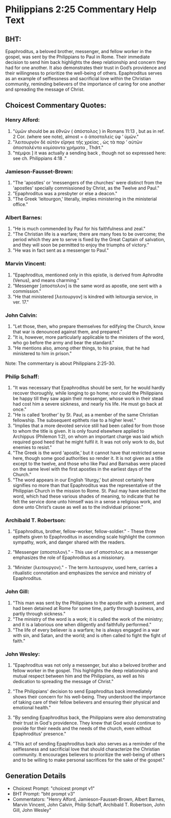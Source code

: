 # Philippians 2:25 Commentary Help Text

## BHT:
Epaphroditus, a beloved brother, messenger, and fellow worker in the gospel, was sent by the Philippians to Paul in Rome. Their immediate decision to send him back highlights the deep relationship and concern they had for one another. It also demonstrates their trust in God’s providence and their willingness to prioritize the well-being of others. Epaphroditus serves as an example of selflessness and sacrificial love within the Christian community, reminding believers of the importance of caring for one another and spreading the message of Christ.

## Choicest Commentary Quotes:
### Henry Alford:
1. "ὑμῶν should be as ἐθνῶν ( ἀπόστολος ) in Romans 11:13 , but as in ref. 2 Cor. (where see note), almost = ὁ ἀποσταλεὶς ὑφ ʼ ὑμῶν." 
2. "λειτουργὸν δὲ αὐτὸν εἴρηκε τῆς χρείας , ὡς τὰ παρ ʼ αὐτῶν ἀποσταλέντα κομίσαντα χρήματα , Thdrt."
3. "πέμψαι ] it was actually a sending  back , though not so expressed here: see ch. Philippians 4:18 ."

### Jamieson-Fausset-Brown:
1. "The 'apostles' or 'messengers of the churches' were distinct from the 'apostles' specially commissioned by Christ, as the Twelve and Paul."
2. "Epaphroditus was a presbyter or else a deacon."
3. "The Greek 'leitourgon,' literally, implies ministering in the ministerial office."

### Albert Barnes:
1. "He is much commended by Paul for his faithfulness and zeal."
2. "The Christian life is a warfare; there are many foes to be overcome; the period which they are to serve is fixed by the Great Captain of salvation, and they will soon be permitted to enjoy the triumphs of victory."
3. "He was in fact sent as a messenger to Paul."

### Marvin Vincent:
1. "Epaphroditus, mentioned only in this epistle, is derived from Aphrodite (Venus), and means charming." 
2. "Messenger [αποστολον] is the same word as apostle, one sent with a commission." 
3. "He that ministered [λειτουργον] is kindred with leitourgia service, in ver. 17."

### John Calvin:
1. "Let those, then, who prepare themselves for edifying the Church, know that war is denounced against them, and prepared."
2. "It is, however, more particularly applicable to the ministers of the word, who go before the army and bear the standard."
3. "He mentions also, among other things, to his praise, that he had ministered to him in prison."

Note: The commentary is about Philippians 2:25-30.

### Philip Schaff:
1. "It was necessary that Epaphroditus should be sent, for he would hardly recover thoroughly, while longing to go home; nor could the Philippians be happy till they saw again their messenger, whose work in their stead had cost him a severe sickness, and nearly his life. He must go back at once."
2. "He is called ‘brother’ by St. Paul, as a member of the same Christian fellowship. The subsequent epithets rise to a higher level."
3. "Implies that a more devoted service still had been called for from those to whom the title is given. It is only found elsewhere applied to Archippus (Philemon 1:2), on whom an important charge was laid which required good heed that he might fulfil it. It was not only work to do, but enemies to resist."
4. "The Greek is the word ‘apostle,’ but it cannot have that restricted sense here, though some good authorities so render it. It is not given as a title except to the twelve, and those who like Paul and Barnabas were placed on the same level with the first apostles in the earliest days of the Church."
5. "The word appears in our English ‘liturgy,’ but almost certainly here signifies no more than that Epaphroditus was the representative of the Philippian Church in the mission to Rome. St. Paul may have selected the word, which had these various shades of meaning, to indicate that he felt the service done unto himself was in a sense a religious work, and done unto Christ’s cause as well as to the individual prisoner."

### Archibald T. Robertson:
1. "Epaphroditus, brother, fellow-worker, fellow-soldier." - These three epithets given to Epaphroditus in ascending scale highlight the common sympathy, work, and danger shared with the readers. 

2. "Messenger (αποστολον)." - This use of αποστολος as a messenger emphasizes the role of Epaphroditus as a missionary.

3. "Minister (λειτουργον)." - The term λειτουργον, used here, carries a ritualistic connotation and emphasizes the service and ministry of Epaphroditus.

### John Gill:
1. "This man was sent by the Philippians to the apostle with a present, and had been detained at Rome for some time, partly through business, and partly through sickness."
2. "The ministry of the word is a work; it is called the work of the ministry; and it is a laborious one when diligently and faithfully performed."
3. "The life of every believer is a warfare; he is always engaged in a war with sin, and Satan, and the world; and is often called to fight the fight of faith."

### John Wesley:
1. "Epaphroditus was not only a messenger, but also a beloved brother and fellow worker in the gospel. This highlights the deep relationship and mutual respect between him and the Philippians, as well as his dedication to spreading the message of Christ."

2. "The Philippians' decision to send Epaphroditus back immediately shows their concern for his well-being. They understood the importance of taking care of their fellow believers and ensuring their physical and emotional health."

3. "By sending Epaphroditus back, the Philippians were also demonstrating their trust in God's providence. They knew that God would continue to provide for their needs and the needs of the church, even without Epaphroditus' presence."

4. "This act of sending Epaphroditus back also serves as a reminder of the selflessness and sacrificial love that should characterize the Christian community. It encourages believers to prioritize the well-being of others and to be willing to make personal sacrifices for the sake of the gospel."


## Generation Details
- Choicest Prompt: "choicest prompt v1"
- BHT Prompt: "bht prompt v3"
- Commentators: "Henry Alford, Jamieson-Fausset-Brown, Albert Barnes, Marvin Vincent, John Calvin, Philip Schaff, Archibald T. Robertson, John Gill, John Wesley"
